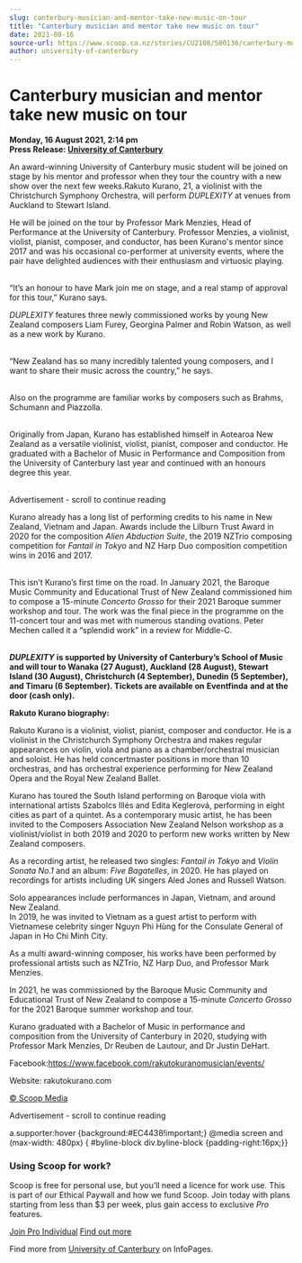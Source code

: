 ```yaml
---
slug: canterbury-musician-and-mentor-take-new-music-on-tour
title: "Canterbury musician and mentor take new music on tour"
date: 2021-08-16
source-url: https://www.scoop.co.nz/stories/CU2108/S00136/canterbury-musician-and-mentor-take-new-music-on-tour.htm
author: university-of-canterbury
---
```

Canterbury musician and mentor take new music on tour
=====================================================

**Monday, 16 August 2021, 2:14 pm**  
**Press Release: [University of Canterbury](https://info.scoop.co.nz/University_of_Canterbury)**

An award-winning University of Canterbury music student will be joined on stage by his mentor and professor when they tour the country with a new show over the next few weeks.Rakuto Kurano, 21, a violinist with the Christchurch Symphony Orchestra, will perform _DUPLEXITY_ at venues from Auckland to Stewart Island.

He will be joined on the tour by Professor Mark Menzies, Head of Performance at the University of Canterbury. Professor Menzies, a violinist, violist, pianist, composer, and conductor, has been Kurano's mentor since 2017 and was his occasional co-performer at university events, where the pair have delighted audiences with their enthusiasm and virtuosic playing.   
 

“It’s an honour to have Mark join me on stage, and a real stamp of approval for this tour,” Kurano says.

_DUPLEXITY_ features three newly commissioned works by young New Zealand composers Liam Furey, Georgina Palmer and Robin Watson, as well as a new work by Kurano.  
 

“New Zealand has so many incredibly talented young composers, and I want to share their music across the country,” he says.   
 

Also on the programme are familiar works by composers such as Brahms, Schumann and Piazzolla.   
 

Originally from Japan, Kurano has established himself in Aotearoa New Zealand as a versatile violinist, violist, pianist, composer and conductor. He graduated with a Bachelor of Music in Performance and Composition from the University of Canterbury last year and continued with an honours degree this year.  
 

Advertisement - scroll to continue reading





Kurano already has a long list of performing credits to his name in New Zealand, Vietnam and Japan. Awards include the Lilburn Trust Award in 2020 for the composition _Alien Abduction Suite_, the 2019 NZTrio composing competition for _Fantail in Tokyo_ and NZ Harp Duo composition competition wins in 2016 and 2017.  
 

This isn’t Kurano’s first time on the road. In January 2021, the Baroque Music Community and Educational Trust of New Zealand commissioned him to compose a 15-minute _Concerto Grosso_ for their 2021 Baroque summer workshop and tour. The work was the final piece in the programme on the 11-concert tour and was met with numerous standing ovations. Peter Mechen called it a “splendid work” in a review for Middle-C.   
 

_**DUPLEXITY**_ **is supported by University of Canterbury’s School of Music and will tour to Wanaka (27 August), Auckland (28 August), Stewart Island (30 August), Christchurch (4 September), Dunedin (5 September), and Timaru (6 September). Tickets are available on** **Eventfinda** **and at the door (cash only).**

**Rakuto Kurano biography:**

  
Rakuto Kurano is a violinist, violist, pianist, composer and conductor. He is a violinist in the Christchurch Symphony Orchestra and makes regular appearances on violin, viola and piano as a chamber/orchestral musician and soloist. He has held concertmaster positions in more than 10 orchestras, and has orchestral experience performing for New Zealand Opera and the Royal New Zealand Ballet. 

Kurano has toured the South Island performing on Baroque viola with international artists Szabolcs Illés and Edita Keglerová, performing in eight cities as part of a quintet. As a contemporary music artist, he has been invited to the Composers Association New Zealand Nelson workshop as a violinist/violist in both 2019 and 2020 to perform new works written by New Zealand composers. 

As a recording artist, he released two singles: _Fantail in Tokyo_ and _Violin Sonata No.1_ and an album: _Five Bagatelles_, in 2020. He has played on recordings for artists including UK singers Aled Jones and Russell Watson. 

Solo appearances include performances in Japan, Vietnam, and around New Zealand.   
In 2019, he was invited to Vietnam as a guest artist to perform with Vietnamese celebrity singer Nguyn Phi Hùng for the Consulate General of Japan in Ho Chi Minh City.

  
As a multi award-winning composer, his works have been performed by professional artists such as NZTrio, NZ Harp Duo, and Professor Mark Menzies.

  
In 2021, he was commissioned by the Baroque Music Community and Educational Trust of New Zealand to compose a 15-minute _Concerto Grosso_ for the 2021 Baroque summer workshop and tour.

Kurano graduated with a Bachelor of Music in performance and composition from the University of Canterbury in 2020, studying with Professor Mark Menzies, Dr Reuben de Lautour, and Dr Justin DeHart.

Facebook:https://www.facebook.com/rakutokuranomusician/events/

Website: rakutokurano.com

[© Scoop Media](http://www.scoop.co.nz/about/terms.html)  

Advertisement - scroll to continue reading



a.supporter:hover {background:#EC4438!important;} @media screen and (max-width: 480px) { #byline-block div.byline-block {padding-right:16px;}}

### Using Scoop for work?

Scoop is free for personal use, but you’ll need a licence for work use. This is part of our Ethical Paywall and how we fund Scoop. Join today with plans starting from less than $3 per week, plus gain access to exclusive _Pro_ features.  
  
[Join Pro Individual](https://pro.scoop.co.nz/Individual/?from=ProIn24) [Find out more](https://pro.scoop.co.nz/using-scoop-for-work/?from=ProIn24)

Find more from [University of Canterbury](https://info.scoop.co.nz/University_of_Canterbury) on InfoPages.